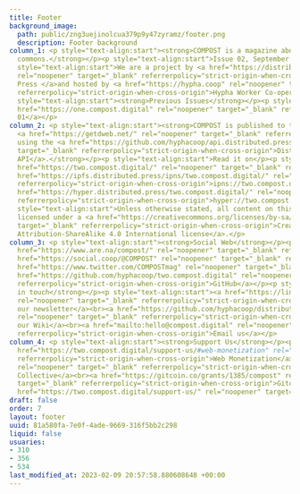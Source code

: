 ```yaml
---
title: Footer
background_image:
  path: public/zng3uejinolcua379p9y47zyramz/footer.png
  description: Footer background
column_1: <p style="text-align:start"><strong>COMPOST is a magazine about the digital
  commons.</strong></p><p style="text-align:start">Issue 02, September 2021.</p><p
  style="text-align:start">We are a project by <a href="https://distributed.press/"
  rel="noopener" target="_blank" referrerpolicy="strict-origin-when-cross-origin">Distributed
  Press </a>and hosted by <a href="https://hypha.coop" rel="noopener" target="_blank"
  referrerpolicy="strict-origin-when-cross-origin">Hypha Worker Co-operative</a>.</p><p
  style="text-align:start"><strong>Previous Issues</strong></p><p style="text-align:start"><a
  href="https://one.compost.digital" rel="noopener" target="_blank" referrerpolicy="strict-origin-when-cross-origin">Issue
  01</a></p>
column_2: <p style="text-align:start"><strong>COMPOST is published to the web and
  <a href="https://getdweb.net/" rel="noopener" target="_blank" referrerpolicy="strict-origin-when-cross-origin">DWeb</a>
  using the <a href="https://github.com/hyphacoop/api.distributed.press" rel="noopener"
  target="_blank" referrerpolicy="strict-origin-when-cross-origin">Distributed Press
  API</a>.</strong></p><p style="text-align:start">Read it on</p><p style="text-align:start"><a
  href="https://two.compost.digital/" rel="noopener" target="_blank" referrerpolicy="strict-origin-when-cross-origin">https://two.compost.digital</a><br><a
  href="https://ipfs.distributed.press/ipns/two.compost.digital/" rel="noopener" target="_blank"
  referrerpolicy="strict-origin-when-cross-origin">ipns://two.compost.digital</a><br><a
  href="https://hyper.distributed.press/two.compost.digital/" rel="noopener" target="_blank"
  referrerpolicy="strict-origin-when-cross-origin">hyper://two.compost.digital</a></p><p
  style="text-align:start">Unless otherwise stated, all content on this website is
  licensed under a <a href="https://creativecommons.org/licenses/by-sa/4.0/" rel="noopener"
  target="_blank" referrerpolicy="strict-origin-when-cross-origin">Creative Commons
  Attribution-ShareAlike 4.0 International license</a>.</p>
column_3: <p style="text-align:start"><strong>Social Web</strong></p><p style="text-align:start"><a
  href="https://www.are.na/compost/" rel="noopener" target="_blank" referrerpolicy="strict-origin-when-cross-origin">Are.na</a><br><a
  href="https://social.coop/@COMPOST" rel="noopener" target="_blank" referrerpolicy="strict-origin-when-cross-origin">Mastodon</a><br><a
  href="https://www.twitter.com/COMPOSTmag" rel="noopener" target="_blank" referrerpolicy="strict-origin-when-cross-origin">Twitter</a><br><a
  href="https://github.com/hyphacoop/two.compost.digital" rel="noopener" target="_blank"
  referrerpolicy="strict-origin-when-cross-origin">GitHub</a></p><p style="text-align:start"><strong>Keep
  in touch</strong></p><p style="text-align:start"><a href="https://link.hypha.coop/compost-newsletter"
  rel="noopener" target="_blank" referrerpolicy="strict-origin-when-cross-origin">Join
  our newsletter</a><br><a href="https://github.com/hyphacoop/distributed-press-organizing/wiki"
  rel="noopener" target="_blank" referrerpolicy="strict-origin-when-cross-origin">Read
  our Wiki</a><br><a href="mailto:hello@compost.digital" rel="noopener" target="_blank"
  referrerpolicy="strict-origin-when-cross-origin">Email us</a></p>
column_4: <p style="text-align:start"><strong>Support Us</strong></p><p style="text-align:start"><a
  href="https://two.compost.digital/support-us/#web-monetization" rel="noopener" target="_blank"
  referrerpolicy="strict-origin-when-cross-origin">Web Monetization</a><br><a href="https://opencollective.com/compost"
  rel="noopener" target="_blank" referrerpolicy="strict-origin-when-cross-origin">Open
  Collective</a><br><a href="https://gitcoin.co/grants/1385/compost" rel="noopener"
  target="_blank" referrerpolicy="strict-origin-when-cross-origin">Gitcoin</a><br><a
  href="https://two.compost.digital/support-us/" rel="noopener" target="_blank" referrerpolicy="strict-origin-when-cross-origin">compostmag.eth</a></p>
draft: false
order: 7
layout: footer
uuid: 81a580fa-7e0f-4ade-9669-316f5bb2c298
liquid: false
usuaries:
- 310
- 356
- 534
last_modified_at: 2023-02-09 20:57:58.880608648 +00:00
---
```


